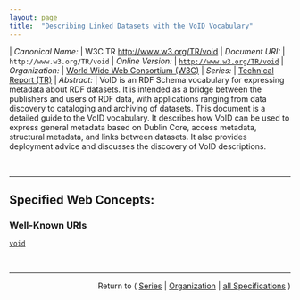 ```yaml
---
layout: page
title:  "Describing Linked Datasets with the VoID Vocabulary"
---
```


| *Canonical Name:* | W3C TR http://www.w3.org/TR/void
| *Document URI:* | `http://www.w3.org/TR/void`
| *Online Version:* | [`http://www.w3.org/TR/void`](http://www.w3.org/TR/void)
| *Organization:* | [World Wide Web Consortium (W3C)](..  "List of specification series by this organization")
| *Series:* | [Technical Report (TR)](.  "List of specifications in this series")
| *Abstract:* | VoID is an RDF Schema vocabulary for expressing metadata about RDF datasets. It is intended as a bridge between the publishers and users of RDF data, with applications ranging from data discovery to cataloging and archiving of datasets. This document is a detailed guide to the VoID vocabulary. It describes how VoID can be used to express general metadata based on Dublin Core, access metadata, structural metadata, and links between datasets. It also provides deployment advice and discusses the discovery of VoID descriptions.

<br/>
<hr/>

## Specified Web Concepts:

### Well-Known URIs

[`void`](/concepts/well-known-uri/void "The URI /.well-known/void on any Web server is registered by this specification for a VoID description of any datasets hosted on that server. This URI may be an HTTP redirect to the location of the actual VoID file.")



<br/>
<hr/>

<p style="text-align: right">Return to ( <a href="./">Series</a> | <a href="../">Organization</a> | <a href="../../">all Specifications</a> )</p>